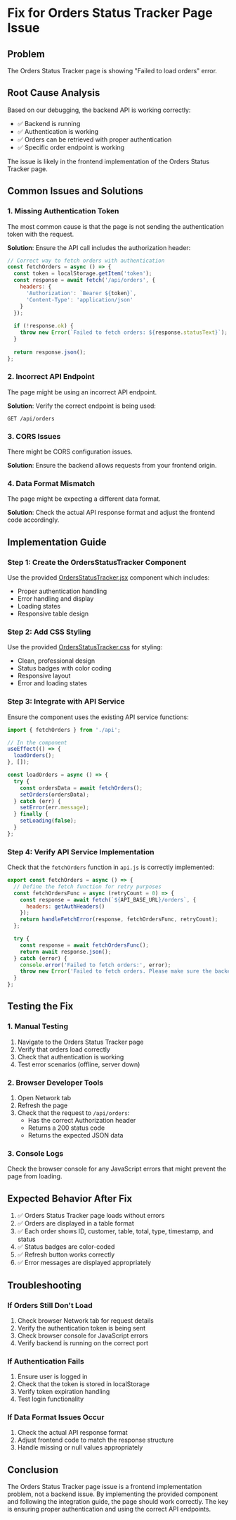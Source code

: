 # Fix for Orders Status Tracker Page Issue

## Problem
The Orders Status Tracker page is showing "Failed to load orders" error.

## Root Cause Analysis
Based on our debugging, the backend API is working correctly:
- ✅ Backend is running
- ✅ Authentication is working
- ✅ Orders can be retrieved with proper authentication
- ✅ Specific order endpoint is working

The issue is likely in the frontend implementation of the Orders Status Tracker page.

## Common Issues and Solutions

### 1. Missing Authentication Token
The most common cause is that the page is not sending the authentication token with the request.

**Solution**: Ensure the API call includes the authorization header:
```javascript
// Correct way to fetch orders with authentication
const fetchOrders = async () => {
  const token = localStorage.getItem('token');
  const response = await fetch('/api/orders', {
    headers: {
      'Authorization': `Bearer ${token}`,
      'Content-Type': 'application/json'
    }
  });
  
  if (!response.ok) {
    throw new Error(`Failed to fetch orders: ${response.statusText}`);
  }
  
  return response.json();
};
```

### 2. Incorrect API Endpoint
The page might be using an incorrect API endpoint.

**Solution**: Verify the correct endpoint is being used:
```
GET /api/orders
```

### 3. CORS Issues
There might be CORS configuration issues.

**Solution**: Ensure the backend allows requests from your frontend origin.

### 4. Data Format Mismatch
The page might be expecting a different data format.

**Solution**: Check the actual API response format and adjust the frontend code accordingly.

## Implementation Guide

### Step 1: Create the OrdersStatusTracker Component
Use the provided [OrdersStatusTracker.jsx](OrdersStatusTracker.jsx) component which includes:
- Proper authentication handling
- Error handling and display
- Loading states
- Responsive table design

### Step 2: Add CSS Styling
Use the provided [OrdersStatusTracker.css](OrdersStatusTracker.css) for styling:
- Clean, professional design
- Status badges with color coding
- Responsive layout
- Error and loading states

### Step 3: Integrate with API Service
Ensure the component uses the existing API service functions:
```javascript
import { fetchOrders } from './api';

// In the component
useEffect(() => {
  loadOrders();
}, []);

const loadOrders = async () => {
  try {
    const ordersData = await fetchOrders();
    setOrders(ordersData);
  } catch (err) {
    setError(err.message);
  } finally {
    setLoading(false);
  }
};
```

### Step 4: Verify API Service Implementation
Check that the `fetchOrders` function in `api.js` is correctly implemented:
```javascript
export const fetchOrders = async () => {
  // Define the fetch function for retry purposes
  const fetchOrdersFunc = async (retryCount = 0) => {
    const response = await fetch(`${API_BASE_URL}/orders`, {
      headers: getAuthHeaders()
    });
    return handleFetchError(response, fetchOrdersFunc, retryCount);
  };

  try {
    const response = await fetchOrdersFunc();
    return await response.json();
  } catch (error) {
    console.error('Failed to fetch orders:', error);
    throw new Error('Failed to fetch orders. Please make sure the backend is running.');
  }
};
```

## Testing the Fix

### 1. Manual Testing
1. Navigate to the Orders Status Tracker page
2. Verify that orders load correctly
3. Check that authentication is working
4. Test error scenarios (offline, server down)

### 2. Browser Developer Tools
1. Open Network tab
2. Refresh the page
3. Check that the request to `/api/orders`:
   - Has the correct Authorization header
   - Returns a 200 status code
   - Returns the expected JSON data

### 3. Console Logs
Check the browser console for any JavaScript errors that might prevent the page from loading.

## Expected Behavior After Fix

1. ✅ Orders Status Tracker page loads without errors
2. ✅ Orders are displayed in a table format
3. ✅ Each order shows ID, customer, table, total, type, timestamp, and status
4. ✅ Status badges are color-coded
5. ✅ Refresh button works correctly
6. ✅ Error messages are displayed appropriately

## Troubleshooting

### If Orders Still Don't Load
1. Check browser Network tab for request details
2. Verify the authentication token is being sent
3. Check browser console for JavaScript errors
4. Verify backend is running on the correct port

### If Authentication Fails
1. Ensure user is logged in
2. Check that the token is stored in localStorage
3. Verify token expiration handling
4. Test login functionality

### If Data Format Issues Occur
1. Check the actual API response format
2. Adjust frontend code to match the response structure
3. Handle missing or null values appropriately

## Conclusion

The Orders Status Tracker page issue is a frontend implementation problem, not a backend issue. By implementing the provided component and following the integration guide, the page should work correctly. The key is ensuring proper authentication and using the correct API endpoints.